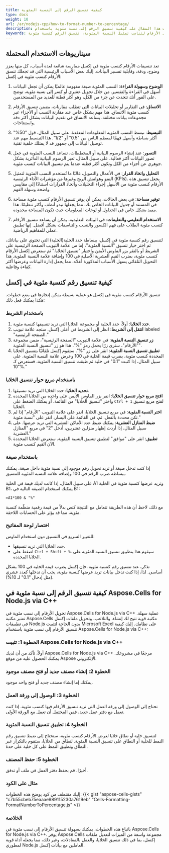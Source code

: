```yaml
---
title: كيفية تنسيق الرقم إلى النسبة المئوية
type: docs
weight: 10
url: /ar/nodejs-cpp/how-to-format-number-to-percentage/
description: سيتعرف هذا المقال على كيفية تنسيق الرقم إلى نسبة مئوية باستخدام API الخاص بـ Aspose.Cells for Node.js via C++.
keywords: تحويل رقم إلى صيغة نسبة مئوية، تحويل القيم الرقمية إلى نسب مئوية، تغيير الأرقام ليتم عرضها كنسب مئوية، تنسيق الأرقام كنسب مئوية، تعديل الأرقام لتناسب تمثيل النسبة المئوية، تنسيق الرقم كنسبة مئوية
---
```


## **سيناريوهات الاستخدام المحتملة**
تعد تنسيقات الأرقام كنسب مئوية في إكسل ممارسة شائعة لعدة أسباب، كل منها يعزز وضوح، ودقة، وقابلية تفسير البيانات. إليك بعض الأسباب الرئيسية التي قد تجعلك تنسق الأرقام كنسب مئوية في إكسل:

1. **الوضوح وسهولة القراءة**: النسب المئوية صيغة مفهومة عالميًا يمكن أن تجعل البيانات أسهل في القراءة والتفسير. من خلال تحويل عشري أو كسر إلى نسبة مئوية، توضح على الفور أنك تتحدث عن جزء من الكل، وهو أكثر فطنة للعديد من المستخدمين.

2. **الاتساق**: في التقارير أو تحليلات البيانات التي تتطلب مقارنات، يضمن تنسيق الأرقام كنسب مئوية الاتساق. هذا مهم بشكل خاص عند مقارنة النسب أو الأجزاء عبر مجموعات بيانات مختلفة. يساعد الاتساق في تقديم البيانات بشكل أكثر دقة واستنتاجات.

3. **التبسيط**: تبسط النسب المئوية المعلومات المعقدة. على سبيل المثال، قول "50%" أكثر بساطة وأسهل فهمًا لمعظم الناس من "0.5" أو "1/2". هذا التبسيط مهم عند توصيل البيانات إلى جمهور قد لا يمتلك خلفية تقنية.

4. **التصور**: عند إنشاء الرسوم البيانية أو المخططات، تساعد النسب المئوية في جعل تصور البيانات أكثر فعالية. على سبيل المثال، تعبر الرسوم البيانية الدائرية بشكل جوهري عن أجزاء من الكل وتكون أكثر فطنة عندما يتم تنسيق البيانات كنسب مئوية.

5. **التحليل واتخاذ القرار**: في الأعمال والتمويل، غالبًا ما تُستخدم النسب المئوية لتمثيل النمو وهوامش الربح وغيرها من مؤشرات الأداء الرئيسية (KPIs). يجعل تنسيق هذه الأرقام كنسب مئوية من الأسهل إجراء التحليلات واتخاذ القرارات استنادًا إلى مقاييس واضحة وسهلة الفهم.

6. **توفير مساحة**: في بعض الحالات، يمكن أن يوفر تنسيق الأرقام كنسب مئوية مساحة في المستند أو جدول البيانات الخاص بك، مما يجعلها تبدو أنظف وأكثر تنظيمًا. هذا مفيد بشكل خاص في الجداول أو لوحات المعلومات حيث تكون المساحة محدودة.

7. **الاستخدام التعليمي والتعليمات**: في البيئات التعليمية، يمكن أن يساعد تنسيق الأرقام كنسب مئوية الطلاب على فهم الكسور والنسب والتناسقات بشكل أفضل. إنها تطبيق عملي للمفاهيم الرياضية.

لتنسيق رقم كنسبة مئوية في إكسل، ببساطة حدد الخلية(الخلية) التي تحتوي على بياناتك، ثم اختر خيار تنسيق "النسبة المئوية"، إما من علامة التبويب الصفحة الرئيسية على الشريط أو بالنقر بزر الماوس الأيمن واختيار "تنسيق الخلايا." ثم ستعرض إكسل الأرقام كنسب مئوية، بضرب القيم العشرية الأصلية في 100 وإضافة علامة النسبة المئوية. هذا التحويل التلقائي يسهل الأسباب المذكورة أعلاه، مما يجعل إدارة البيانات وعرضها أكثر كفاءة وفاعلية.

## **كيفية تنسيق رقم كنسبة مئوية في إكسل**
تنسيق الأرقام كنسب مئوية في إكسل هو عملية بسيطة يمكن إنجازها في بضع خطوات. هكذا يمكنك فعل ذلك:

### باستخدام الشريط

1. **حدد الخلايا**: أولاً، حدد الخلية أو مجموعة الخلايا التي تريد تنسيقها كنسبة مئوية.
2. **انتقل إلى الشريط**: انظر إلى الشريط في أعلى إكسل. ستجد علامة تبويب labeled "الصفحة الرئيسية."
3. **زر تنسيق النسبة المئوية**: في علامة التبويب "الصفحة الرئيسية"، ضمن مجموعة "الأرقام"، سترى زرًا يحمل رمز "%". هذا هو زر "تنسيق النسبة المئوية".
4. **تطبيق تنسيق النسبة المئوية**: انقر على زر "%". ستقوم إكسل تلقائيًا بتنسيق الخلايا المحددة كنسب مئوية، بضرب قيمة الخلية في 100 وعرض علامة النسبة المئوية. على سبيل المثال، إذا كتبت "0.1" في خلية ثم طبقت تنسيق النسبة المئوية، فستعرض كـ "10%."

### باستخدام مربع حوار تنسيق الخلايا

1. **تحديد الخلايا**: حدد الخلايا التي تريد تنسيقها.
2. **افتح مربع حوار تنسيق الخلايا**: انقر بزر الماوس الأيمن على واحدة من الخلايا المحددة واختر "تنسيق الخلايا" من القائمة. أو يمكنك الضغط على `Ctrl + 1` لفتح مربع تنسيق الخلايا.
3. **اختر النسبة المئوية**: في مربع تنسيق الخلايا، انقر على علامة التبويب "الأرقام" إذا لم تكن محددة بالفعل. ثم، في القائمة على اليسار، انقر على "نسبة مئوية."
4. **ضبط المنازل العشرية**: يمكنك ضبط عدد الأماكن العشرية التي تريد عرضها. على سبيل المثال، إذا أردت إظهار منزلين عشريين، أدخل "2" في مربع "المنازل العشرية."
5. **تطبيق**: انقر على "موافق" لتطبيق تنسيق النسبة المئوية. ستعرض الخلايا المحددة الآن القيم كنسب مئوية.

### باستخدام صيغة

إذا كنت تدخل صيغة أو تريد تحويل رقم موجود إلى نسبة مئوية داخل صيغة، يمكنك ببساطة ضرب الرقم في 100 وإضافة علامة النسبة المئوية للتنسيق.

على سبيل المثال، إذا كانت لديك قيمة في الخلية A1 وتريد عرضها كنسبة مئوية في الخلية B1، يمكنك استخدام الصيغة التالية في B1:

```excel
=A1*100 & "%"
```

مع ذلك، لاحظ أن هذه الطريقة تتعامل مع النتيجة كنص بدلاً من قيمة رقمية منظّمة كنسبة مئوية، مما قد يؤثر على الحسابات اللاحقة.

### اختصار لوحة المفاتيح

للتغيير السريع في التنسيق دون استخدام الماوس:
- حدد الخلايا التي تريد تنسيقها.
- اضغط على `Ctrl + Shift + %`. سيقوم هذا بتطبيق تنسيق النسبة المئوية على الخلايا المحددة.

تذكر، عند تنسيق رقم كنسبة مئوية، فإن إكسل يضرب قيمة الخلية في 100 بشكل أساسي. لذا، إذا كنت تدخل بيانات تريد عرضها كنسبة مئوية، يجب أن تدخلها كعدد عشري (مثل إدخال "0.1" لـ 10%).

## **كيفية تنسيق الرقم إلى نسبة مئوية في Aspose.Cells for Node.js via C++**
تحويل الأرقام إلى نسب مئوية في Aspose.Cells for Node.js via C++ عملية سهلة. تعتبر مكتبة Aspose.Cells مكتبة قوية تتيح لك إنشاء، والتلاعب، وتحويل ملفات إكسل في تطبيقات Node.js بدون الحاجة لتثبيت Microsoft Excel على نظامك. إليك كيفية تنسيق الأرقام إلى نسب مئوية باستخدام Aspose.Cells for Node.js via C++:

### الخطوة 1: تثبيت Aspose.Cells for Node.js via C++

أولاً، تأكد من أن لديك Aspose.Cells for Node.js via C++ مرجعًا في مشروعك. يمكنك الحصول عليه من موقع Aspose الإلكتروني.

### الخطوة 2: إنشاء مصنف جديد أو فتح مصنف موجود

يمكنك إما إنشاء مصنف جديد أو فتح واحد موجود. 


### الخطوة 3: الوصول إلى ورقة العمل

تحتاج إلى الوصول إلى ورقة العمل التي تريد تنسيق الأرقام فيها كنسب مئوية. إذا كنت تعمل مع دفتر عمل جديد، فمن المحتمل أن تعمل مع الورقة الأولى.

### الخطوة 4: تطبيق تنسيق النسبة المئوية

لتنسيق خلية أو نطاق خلايا لعرض الأرقام كنسب مئوية، ستحتاج إلى ضبط تنسيق رقم النمط للخلية أو النطاق على تنسيق النسبة المئوية. لنطاق من الخلايا، ستقوم بالتكرار عبر النطاق وتطبيق النمط على كل خلية على حدة.

### الخطوة 5: حفظ المصنف

أخيرًا، قم بحفظ دفتر العمل في ملف أو تدفق.

### مثال على الكود

إليك مقتطف من كود يوضح هذه الخطوات:
{{< gist "aspose-cells-gists" "c7b55cbeb75eaaae989115230a7619eb" "Cells-Formatting-FormatNumberToPercentage.js" >}}

### الخلاصة

باتباع هذه الخطوات، يمكنك بسهولة تنسيق الأرقام إلى نسب مئوية في Aspose.Cells for Node.js via C++. يوفر Aspose.Cells مجموعة واسعة من الميزات لتعديل ملفات إكسل، بما في ذلك تنسيق الخلايا، والعمل بالمعادلات، وغير ذلك، مما يجعله أداة قوية لمطوري Node.js العاملين مع بيانات إكسل.

